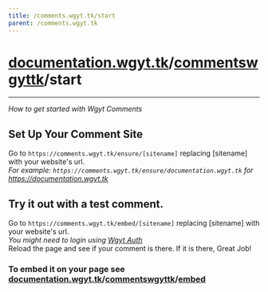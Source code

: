 ```yaml
---
title: /comments.wgyt.tk/start
parent: /comments.wgyt.tk
---
```

# [documentation.wgyt.tk](https://documentation.wgyt.tk)/[commentswgyttk](https://documentation.wgyt.tk/commentswgyttk)/start
_________________
_How to get started with Wgyt Comments_
## Set Up Your Comment Site
Go to `https://comments.wgyt.tk/ensure/[sitename]` replacing [sitename] with your website's url.  
_For example: `https://comments.wgyt.tk/ensure/documentation.wgyt.tk` for https://documentation.wgyt.tk_
## Try it out with a test comment.
Go to `https://comments.wgyt.tk/embed/[sitename]` replacing [sitename] with your website's url.  
_You might need to login using [Wgyt Auth](https://documentation.wgyt.tk/authwgyttk)_  
Reload the page and see if your comment is there. If it is there, Great Job!
### To embed it on your page see [documentation.wgyt.tk](https://documentation.wgyt.tk)/[commentswgyttk](https://documentation.wgyt.tk/commentswgyttk)/[embed](https://documentation.wgyt.tk/commentswgyttk/embed)
